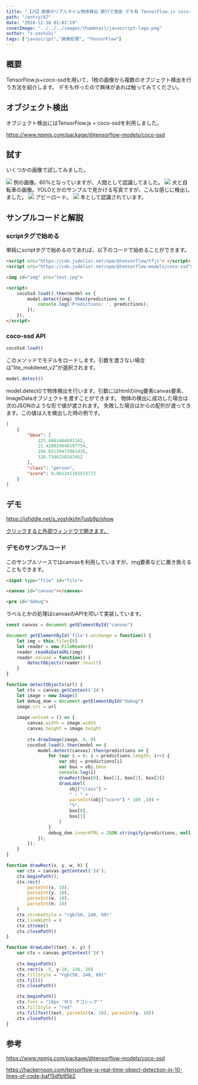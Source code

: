 ```yaml
---
title: "【JS】画像のリアルタイム物体検出 数行で実装 デモ有 TensorFlow.js coco-ssd"
path: "/entry/87"
date: "2018-12-18 01:02:19"
coverImage: "../../../images/thumbnail/javascript-logo.png"
author: "s-yoshiki"
tags: ["javascript","画像処理", "TensorFlow"]
---
```


## 概要

TensorFlow.js+coco-ssdを用いて、1枚の画像から複数のオブジェクト検出を行う方法を紹介します。
デモも作ったので興味があれば触ってみてください。

## オブジェクト検出

オブジェクト検出にはTensorFlow.js + coco-ssdを利用しました。

https://www.npmjs.com/package/@tensorflow-models/coco-ssd

## 試す

いくつかの画像で試してみました。

<img src="https://pbs.twimg.com/media/DuoQUXDVYAEoKXk.jpg">
例の画像。60%となっていますが、人間として認識してました。

<img src="https://pbs.twimg.com/media/DuoQUXCUYAI750w.jpg">
犬と自転車の画像。YOLOとかのサンプルで見かける写真ですが、こんな感じに検出しました。

<img src="https://pbs.twimg.com/media/DuoQUXEVYAEF0PV.jpg">
アビーロード。

<img src="https://pbs.twimg.com/media/DuoRJ4CVYAAtYc-.jpg">
羊として認識されています。

## サンプルコードと解説

### scriptタグで始める

単純にscriptタグで始めるのであれば、以下のコードで始めることができます。

```html
<script src="https://cdn.jsdelivr.net/npm/@tensorflow/tfjs"> </script>
<script src="https://cdn.jsdelivr.net/npm/@tensorflow-models/coco-ssd"> </script>

<img id="img" src="test.jpg">

<script>
    cocoSsd.load().then(model => {
        model.detect(img).then(predictions => {
            console.log('Predictions: ', predictions);
        });
    });
</script>

```

### coco-ssd API

```js
cocoSsd.load()
```

このメソッドでモデルをロードします。引数を渡さない場合は”lite_mobilenet_v2”が選択されます。

```js
model.detect()
```

model.detect()で物体検出を行います。引数にはhtmlのimg要素canvas要素、ImageDataオブジェクトを渡すことができます。
物体の検出に成功した場合は次のJSONのような形で値が渡されます。
失敗した場合はからの配列が渡ってきます。この値は人を検出した時の例です。

```json
[
	{
		"bbox": [
			225.4661464691162,
			21.420029640197754,
			194.02139472961426,
			326.7346258163452
		],
		"class": "person",
		"score": 0.802341103553772
	}
]

```

## デモ

https://jsfiddle.net/s_yoshiki/tn7usb9p/show

<a href="https://jsfiddle.net/s_yoshiki/tn7usb9p/show">クリックすると外部ウィンドウで開きます。</a>

<script async="" src="//jsfiddle.net/s_yoshiki/tn7usb9p/embed/result/"></script>

### デモのサンプルコード

このサンプルソースではcanvasを利用していますが、img要素などに置き換えることもできます。

```html
<input type="file" id="file">

<canvas id="canvas"></canvas>

<pre id="debug">

```

ラベルとかの処理はcanvasのAPIを叩いて実装しています。

```js
const canvas = document.getElementById("canvas")

document.getElementById('file').onchange = function() {
    let img = this.files[0]
    let reader = new FileReader()
    reader.readAsDataURL(img)
    reader.onload = function() {
        detectObjects(reader.result)
    }
}

function detectObjects(url) {
	let ctx = canvas.getContext('2d')
    let image = new Image()
	let debug_dom = document.getElementById("debug")
    image.src = url
	
    image.onload = () => {
        canvas.width = image.width
        canvas.height = image.height
		
        ctx.drawImage(image, 0, 0)
		cocoSsd.load().then(model => {
			model.detect(canvas).then(predictions => {
				for (var i = 0; i < predictions.length; i++) {
					var obj = predictions[i]
					var box = obj.bbox
					console.log(i)
					drawRect(box[0], box[1], box[2], box[3])
					drawLabel(
						obj["class"] + 
						" : " + 
						parseInt(obj["score"] * 100 ,10) +
						"%",
						box[0],
						box[1]
					)
				}
				debug_dom.innerHTML = JSON.stringify(predictions, null, "\t")
			});
		});
    }
}

function drawRect(x, y, w, h) {
	var ctx = canvas.getContext('2d');
	ctx.beginPath();
	ctx.rect(
		parseInt(x, 10), 
		parseInt(y, 10),
		parseInt(w, 10),
		parseInt(h, 10)
	)
	ctx.strokeStyle = "rgb(50, 240, 60)"
	ctx.lineWidth = 8
	ctx.stroke()
	ctx.closePath()
}

function drawLabel(text, x, y) {
	var ctx = canvas.getContext('2d')
	
	ctx.beginPath()
	ctx.rect(x -5, y-20, 140, 20)
	ctx.fillStyle = "rgb(50, 240, 60)"
	ctx.fill()
	ctx.closePath()

	ctx.beginPath()
	ctx.font = "18px 'ＭＳ Ｐゴシック'"
	ctx.fillStyle = "red"
	ctx.fillText(text, parseInt(x, 10), parseInt(y, 10))
	ctx.closePath()
}

```

## 参考

https://www.npmjs.com/package/@tensorflow-models/coco-ssd

https://hackernoon.com/tensorflow-js-real-time-object-detection-in-10-lines-of-code-baf15dfb95b2